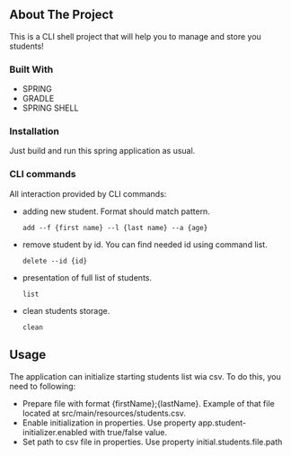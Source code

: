 ## About The Project

This is a CLI shell project that will help you to manage and store you students!

### Built With
- SPRING
- GRADLE
- SPRING SHELL

### Installation

Just build and run this spring application as usual.

### CLI commands
All interaction provided by CLI commands:
- adding new student. Format should match pattern.
    ```
    add --f {first name} --l {last name} --a {age}
    ```
- remove student by id. You can find needed id using command list.
    ```
    delete --id {id}
    ```
- presentation of full list of students.
    ```
    list
    ```
- clean students storage.
    ```
    clean
    ```

## Usage

The application can initialize starting students list wia csv. To do this, you need to following:
- Prepare file with format {firstName};{lastName}. Example of that file located at src/main/resources/students.csv.
- Enable initialization in properties. Use property app.student-initializer.enabled with true/false value. 
- Set path to csv file in properties. Use property initial.students.file.path



